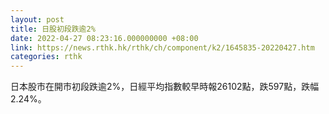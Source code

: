 ```yaml
---
layout: post
title: 日股初段跌逾2%
date: 2022-04-27 08:23:16.000000000 +08:00
link: https://news.rthk.hk/rthk/ch/component/k2/1645835-20220427.htm
categories: rthk
---
```


日本股市在開市初段跌逾2%，日經平均指數較早時報26102點，跌597點，跌幅2.24%。
